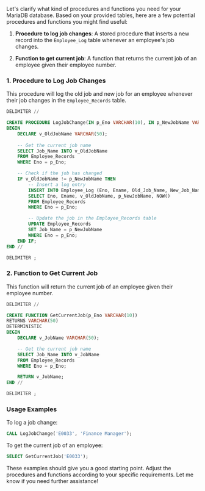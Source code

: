 Let's clarify what kind of procedures and functions you need for your MariaDB database. Based on your provided tables, here are a few potential procedures and functions you might find useful:

1. **Procedure to log job changes**: A stored procedure that inserts a new record into the `Employee_Log` table whenever an employee's job changes.

2. **Function to get current job**: A function that returns the current job of an employee given their employee number.

### 1. Procedure to Log Job Changes

This procedure will log the old job and new job for an employee whenever their job changes in the `Employee_Records` table.

```sql
DELIMITER //

CREATE PROCEDURE LogJobChange(IN p_Eno VARCHAR(10), IN p_NewJobName VARCHAR(50))
BEGIN
    DECLARE v_OldJobName VARCHAR(50);
    
    -- Get the current job name
    SELECT Job_Name INTO v_OldJobName
    FROM Employee_Records
    WHERE Eno = p_Eno;

    -- Check if the job has changed
    IF v_OldJobName != p_NewJobName THEN
        -- Insert a log entry
        INSERT INTO Employee_Log (Eno, Ename, Old_Job_Name, New_Job_Name, Update_Time)
        SELECT Eno, Ename, v_OldJobName, p_NewJobName, NOW()
        FROM Employee_Records
        WHERE Eno = p_Eno;

        -- Update the job in the Employee_Records table
        UPDATE Employee_Records
        SET Job_Name = p_NewJobName
        WHERE Eno = p_Eno;
    END IF;
END //

DELIMITER ;
```

### 2. Function to Get Current Job

This function will return the current job of an employee given their employee number.

```sql
DELIMITER //

CREATE FUNCTION GetCurrentJob(p_Eno VARCHAR(10))
RETURNS VARCHAR(50)
DETERMINISTIC
BEGIN
    DECLARE v_JobName VARCHAR(50);

    -- Get the current job name
    SELECT Job_Name INTO v_JobName
    FROM Employee_Records
    WHERE Eno = p_Eno;

    RETURN v_JobName;
END //

DELIMITER ;
```

### Usage Examples

To log a job change:

```sql
CALL LogJobChange('E0033', 'Finance Manager');
```

To get the current job of an employee:

```sql
SELECT GetCurrentJob('E0033');
```

These examples should give you a good starting point. Adjust the procedures and functions according to your specific requirements. Let me know if you need further assistance!
